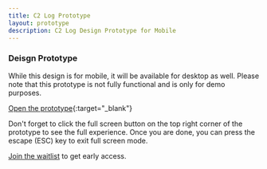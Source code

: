 ```yaml
---
title: C2 Log Prototype
layout: prototype
description: C2 Log Design Prototype for Mobile
---
```


### Deisgn Prototype

While this design is for mobile, it will be available for desktop as well. Please note that this prototype is not fully functional and is only for demo purposes.

[Open the prototype](https://www.figma.com/proto/o7ypeNanH2hWbYJK4W1VS9/C2Log-MVP?page-id=0%3A1&node-id=63-2&viewport=1031%2C-802%2C0.13&t=PZpp9ZrJLEmPnbR2-1&scaling=scale-down&starting-point-node-id=15%3A12){:target="\_blank"}

Don't forget to click the full screen button on the top right corner of the prototype to see the full experience. Once you are done, you can press the escape (ESC) key to exit full screen mode.

[Join the waitlist](/join-waitlist/) to get early access.
